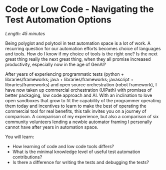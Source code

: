 # Code or Low Code - Navigating the Test Automation Options

*Length: 45 minutes* 

Being polyglot and polytool in test automation space is a lot of work. A recurring question for our automation efforts becomes choice of languages and tools. How do I know if my choice of tools is the right one? Is the next great thing really the next great thing, when they all promise increased productivity, especially now in the age of GenAI? 

After years of experiencing programmatic tests (python + libraries/frameworks; java + libraries/frameworks; javascript + libraries/frameworks) and open source orchestration (robot framework), I have now taken up commercial orchestration (UIPath) with promises of better packaging, low code approach and AI. With an inclination to love open sandboxes that grow to fit the capability of the programmer operating them today and incentives to learn to make the best of operating the commercial tool for real benefits, this talk invites you on a journey of comparison. A comparison of my experience, but also a comparison of six community volunteers lending a newbie automator framing I personally cannot have after years in automation space.

You will learn:

* How learning of code and low code tools differs?
* What is the minimal knowledge level of useful test automation contributions?
* Is there a difference for writing the tests and debugging the tests? 
